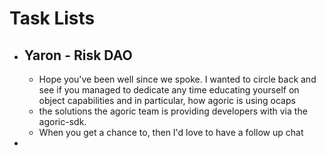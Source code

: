 # Task Lists
- ## Yaron - Risk DAO
	- Hope you've been well since we spoke. I wanted to circle back and see if you managed to dedicate any time educating yourself on object capabilities and in particular, how agoric is using ocaps
	- the solutions the agoric team is providing developers with via the agoric-sdk.
	- When you get a chance to, then I'd love to have a follow up chat
-